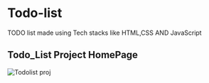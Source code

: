 # Todo-list
TODO list made using Tech stacks like HTML,CSS AND JavaScript

## Todo_List Project HomePage

![Todolist proj](https://user-images.githubusercontent.com/42778671/155830550-c7000931-0e14-41ee-a1c8-ec15c31ea7ee.png)
